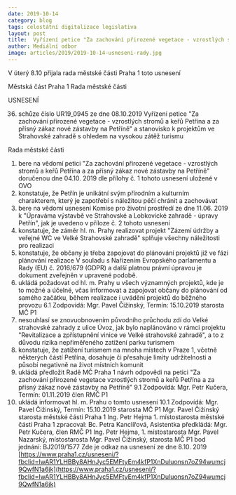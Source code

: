 ```yaml
---
date: 2019-10-14
category: blog
tags: celostátní digitalizace legislativa
layout: post
title:  Vyřízení petice "Za zachování přirozené vegetace - vzrostlých stromů a keřů Petřína
author: Mediální odbor
image: articles/2019/2019-10-14-usneseni-rady.jpg
---
```


V úterý 8.10 přijala rada městské části Praha 1 toto usnesení 
                                                        
Městská část Praha 1
Rada městské části

USNESENÍ

36. schůze
číslo UR19_0945 ze dne 08.10.2019
Vyřízení petice "Za zachování přirozené vegetace - vzrostlých stromů a keřů Petřína a za přísný zákaz nové zástavby na Petříně" a stanovisko k projektům ve Strahovské zahradě s ohledem na vysokou zátěž turismu

Rada městské části
 
1. bere na vědomí
petici "Za zachování přirozené vegetace - vzrostlých stromů a keřů Petřína a za přísný zákaz nové zástavby na Petříně" doručenou dne 04.10. 2019 dle přílohy č. 1 tohoto usnesení uložené v OVO
2. konstatuje, že
Petřín je unikátní svým přírodním a kulturním charakterem, který je zapotřebí s náležitou péčí chránit a zachovávat
3. bere na vědomí
usnesení Komise pro životní prostředí ze dne 11.06. 2019 k "Úpraváma výstavbě ve Strahovské a Lobkovické zahradě - úpravy Petřín", jak je uvedeno v příloze č. 2 tohoto usnesení
4. konstatuje, že
záměr hl. m. Prahy realizovat projekt "Zázemí údržby a veřejné WC ve Velké Strahovské zahradě" splňuje všechny náležitosti pro realizaci
5. konstatuje, že
občany je třeba zapojovat do plánování projektů již ve fázi plánování realizace
V souladu s Nařízením Evropského parlamentu a Rady (EU) č. 2016/679 (GDPR) a další platnou právní úpravou je dokument zveřejněn v upravené podobě.
6. ukládá
požadovat od hl. m. Prahy u všech významných projektů, kde je to možné a účelné, včas informovat a zapojovat občany do plánování od samého začátku, během realizace i uvádění projektů do běžného provozu
6.1 Zodpovídá: Mgr. Pavel Čižinský, Termín: 15.10.2019 starosta MČ P1
7. nesouhlasí
se znovuobnovením původního průchodu zdí do Velké strahovské zahrady z ulice Úvoz, jak bylo naplánováno v rámci projektu "Revitalizace a zpřístupnění vinice ve Velké strahovské zahradě", a to z důvodu rizika nepřiměřeného zatížení parku turismem
8. konstatuje, že
zatížení turismem na mnoha místech v Praze 1, včetně některých částí Petřína, dosahuje či přesahuje limity udržitelnosti a působí negativně na život místních komunit
9. ukládá
předložit Radě MČ Praha 1 návrh odpovědi na petici "Za zachování přirozené vegetace vzrostlých stromů a keřů Petřína a za přísný zákaz nové zástavby na Petříně"
9.1 Zodpovídá: Mgr. Petr Kučera, Termín: 01.11.2019 člen RMČ P1
10. ukládá
informovat hl. m. Prahu o tomto usnesení
10.1 Zodpovídá: Mgr. Pavel Čižinský, Termín: 15.10.2019 starosta MČ P1
Mgr. Pavel Čižinský starosta městské části Praha 1
Ing. Petr Hejma 1. místostarosta městské části Praha 1
zpracoval: Bc. Petra Kanclířová, Asistentka předkládá: Mgr. Petr Kučera, člen RMČ P1 Ing. Petr Hejma, 1. místostarosta Mgr. Pavel Nazarský, místostarosta Mgr. Pavel Čižinský, starosta MČ P1 bod jednání: BJ2019/1577
Zde je odkaz na usnesení ze dne 8.10. 2019
[https://www.praha1.cz/usneseni/?fbclid=IwAR1YLHBBy8AHnJyc5EMFtyEm4kfP1XnDuluonsn7oZ94wumcj9QwfN1a6jk](https://www.praha1.cz/usneseni/?fbclid=IwAR1YLHBBy8AHnJyc5EMFtyEm4kfP1XnDuluonsn7oZ94wumcj9QwfN1a6jk)

 

